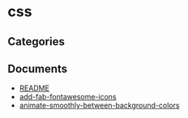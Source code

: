 # css

## Categories


## Documents
- [README](README.md)
- [add-fab-fontawesome-icons](add-fab-fontawesome-icons.md)
- [animate-smoothly-between-background-colors](animate-smoothly-between-background-colors.md)